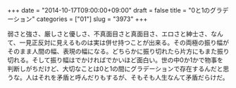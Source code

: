 +++
date = "2014-10-17T09:00:00+09:00"
draft = false
title = "0と1のグラデーション"
categories = ["01"]
slug = "3973"
+++

弱さと強さ、厳しさと優しさ、不真面目さと真面目さ、エロさと紳士さ、なんて、一見正反対に見えるものは実は併せ持つことが出来る。その両極の振り幅がそのまま人間の幅、表現の幅になる。どちらかに振り切れたら片方にもまた振り切れる。そして振り幅はでかければでかいほど面白い。世の中0か1かで物事を判断しがちだけど、大切なことは0と1の間にグラデーションで存在するんだと思うな。人はそれを矛盾と呼んだりもするが、そもそも人生なんて矛盾だらけだ。
